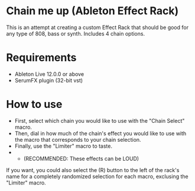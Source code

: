 # Chain me up (Ableton Effect Rack)
This is an attempt at creating a custom Effect Rack that should be good for any type of 808, bass or synth.
Includes 4 chain options.

# Requirements
- Ableton Live 12.0.0 or above
- SerumFX plugin (32-bit vst)

# How to use
- First, select which chain you would like to use with the "Chain Select" macro.
- Then, dial in how much of the chain's effect you would like to use with the macro that corresponds to your chain selection.
- Finally, use the "Limiter" macro to taste.
- - (RECOMMENDED: These effects can be LOUD)

If you want, you could also select the (R) button to the left of the rack's name for a completely randomized selection for each macro, exclusing the "Limiter" macro.
